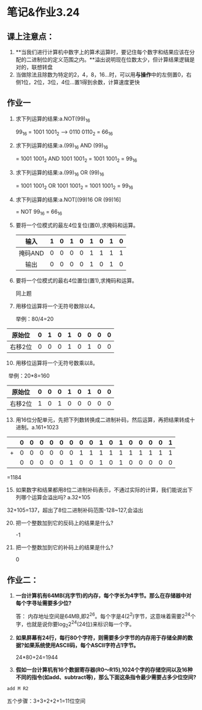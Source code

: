 # **笔记&作业3.24**

## **课上注意点：**

1. **当我们进行计算机中数字上的算术运算时，要记住每个数字和结果应该在分配的二进制位的定义范围之内。**溢出说明现在位数太少，但计算结果逻辑是对的，联想转盘
2. 当做除法且除数为特定的2，4，8，16...时，可以用**与操作**中的左侧置0，右侧1位，2位，3位，4位...置1得到余数，计算速度更快

## **作业一**

1. 求下列运算的结果:a.NOT(99)<sub>16</sub>

   99<sub>16</sub> = 1001 1001<sub>2</sub> --> 0110 0110<sub>2</sub> = 66<sub>16</sub>

2. 求下列运算的结果:a.(99)<sub>16</sub> AND (99)<sub>16</sub> 

   = 1001 1001<sub>2</sub> AND 1001 1001<sub>2</sub> = 1001 1001<sub>2</sub> = 99<sub>16</sub>

3. 求下列运算的结果:a.(99)<sub>16</sub> OR (99)<sub>16</sub>

   = 1001 1001<sub>2</sub> OR 1001 1001<sub>2</sub> = 1001 1001<sub>2</sub> = 99<sub>16</sub>

4. 求下列运算的结果:a.NOT[(99)16 OR (99)16]

   = NOT 99<sub>16</sub> = 66<sub>16</sub>

5. 要将一个位模式的最左4位复位(置0),求掩码和运算。

   |  输入   | 1    | 0    | 1    | 0    | 1    | 0    | 1    | 0    |
   | :-----: | ---- | ---- | ---- | ---- | ---- | ---- | ---- | ---- |
   | 掩码AND | 0    | 0    | 0    | 0    | 1    | 1    | 1    | 1    |
   |  输出   | 0    | 0    | 0    | 0    | 1    | 0    | 1    | 0    |

6. 要将一个位模式的最右4位置位(置1),求掩码和运算。

   同上题

9. 用移位运算将一个无符号数除以4。

   举例：80/4=20

| 原始位  | 0    | 1    | 0    | 1    | 0    | 0    | 0    | 0    |
| :-----: | ---- | ---- | ---- | ---- | ---- | ---- | ---- | ---- |
| 右移2位 | 0    | 0    | 0    | 1    | 0    | 1    | 0    | 0    |

10. 用移位运算将一个无符号数乘以8。

​     举例：20*8=160

| 原始位  | 0    | 0    | 0    | 1    | 0    | 1    | 0    | 0    |
| :-----: | ---- | ---- | ---- | ---- | ---- | ---- | ---- | ---- |
| 右移2位 | 1    | 0    | 1    | 0    | 0    | 0    | 0    | 0    |

13. 用16位分配单元，先把下列数转换成二进制补码，然后运算，再把结果转成十进制。a.161+1023

|      | 0    | 0    | 0    | 0    | 0    | 0    | 0    | 0    | 1    | 0    | 1    | 0    | 0    | 0    | 0    | 1    |
| ---- | ---- | ---- | ---- | ---- | ---- | ---- | ---- | ---- | ---- | ---- | ---- | ---- | ---- | ---- | ---- | ---- |
| +    | 0    | 0    | 0    | 0    | 0    | 0    | 1    | 1    | 1    | 1    | 1    | 1    | 1    | 1    | 1    | 1    |
|      | 0    | 0    | 0    | 0    | 0    | 1    | 0    | 0    | 1    | 0    | 1    | 0    | 0    | 0    | 0    | 0    |

=1184

15. 如果数字和结果都用8位二进制补码表示，不通过实际的计算，我们能说出下列哪个运算会溢出吗? a.32+105

32+105=137，超出了8位二进制补码范围-128~127,会溢出

20. 把一个整数加到它的反码上的结果是什么?

    -1

21. 把一个整数加到它的补码上的结果是什么?

    0



## **作业二：**

1. **一台计算机有64MB(兆字节)的内存，每个字长为4字节。那么在存储器中对每个字寻址需要多少位?**

   答： 内存地址空间是64MB,即2<sup>26</sup>。每个字是4(2<sup>2</sup>)字节，这意味着需要2<sup>24</sup>个字，也就是说你要log<sub>2</sub>2<sup>24</sup>(24位)来标识每一个字。

2. **如果屏幕有24行，每行80个字符，则需要多少字节的内存用于存储全屏的数据?如果系统使用ASCII码，每个ASCII字符占1字节。**

   24*80+24=1944

3. **假如一台计算机有16个数据寄存器(R0〜R15),1024个字的存储空间以及16种不同的指令(如add、subtract等)，那么下面这条指令最少需要占多少位空间?**

```c
add M R2
```

五个步骤：3+3+2+2+1=11位空间